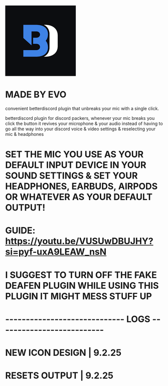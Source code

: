 ![COULD NOT BE LOADED](images.png)

# MADE BY EVO


convenient betterdiscord plugin that unbreaks your mic with a single click.

betterdiscord plugin for discord packers, whenever your mic breaks you click the button it revives your microphone & your audio
instead of having to go all the way into your discord voice & video settings & reselecting your mic & headphones



# SET THE MIC YOU USE AS YOUR DEFAULT INPUT DEVICE IN YOUR SOUND SETTINGS & SET YOUR HEADPHONES, EARBUDS, AIRPODS OR WHATEVER AS YOUR DEFAULT OUTPUT!

# GUIDE: https://youtu.be/VUSUwDBUJHY?si=pyf-uxA9LEAW_nsN

# I SUGGEST TO TURN OFF THE FAKE DEAFEN PLUGIN WHILE USING THIS PLUGIN IT MIGHT MESS STUFF UP

# ----------------------------- LOGS --------------------------
#  NEW ICON DESIGN | 9.2.25

#  RESETS OUTPUT | 9.2.25
